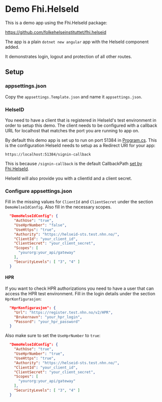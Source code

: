 # Demo Fhi.HelseId

This is a demo app using the Fhi.HelseId package:

https://github.com/folkehelseinstituttet/fhi.helseid

The app is a plain `dotnet new angular` app with the HelseId component added.

It demonstrates login, logout and protection of all other routes.

## Setup

### appsettings.json
Copy the `appsettings.Template.json` and name it `appsettings.json`.

### HelseID
You need to have a client that is registered in HelseId's test environment in order to setup this demo.
The client needs to be configured with a callback URL for localhost that matches the port you are running to app on.

By default this demo app is set up to run on port 51384 in [Program.cs](https://github.com/folkehelseinstituttet/fhi.helseid.demo/blob/master/Program.cs).
This is the configuration HelseId needs to setup as a Redirect URI for your app:

```
https://localhost:51384/signin-callback
```

This is because `/signin-callback` is the default CallbackPath [set by Fhi.HelseId](https://github.com/folkehelseinstituttet/fhi.helseid/blob/7e67dc39b942d294d407907b323544789a4eec50/Fhi.HelseId/Web/ExtensionMethods/HelseIdExtensions.cs).

HelseId will also provide you with a clientId and a client secret.

### Configure appsettings.json
Fill in the missing values for `ClientId` and `ClientSecret` under the section `DemoHelseIdConfig`.
Also fill in the necessary scopes.

```json
  "DemoHelseIdConfig": {
    "AuthUse": "true",
    "UseHprNumber": "false",
    "UseHttps": "true",
    "Authority": "https://helseid-sts.test.nhn.no/",
    "ClientId": "your_client_id",
    "ClientSecret": "your_client_secret",
    "Scopes": [
      "yourorg:your_api/gateway"
    ],
    "SecurityLevels": [ "3", "4" ]
  }
```

#### HPR
If you want to check HPR authorizations you need to have a user that can access the HPR test environment.
Fill in the login details under the section `HprKonfigurasjon`:

```json
  "HprKonfigurasjon": {
    "Url": "https://register.test.nhn.no/v2/HPR",
    "Brukernavn": "your_hpr_login",
    "Passord": "your_hpr_password"
  }
```

Also make sure to set the `UseHprNumber` to `true`:
```json
  "DemoHelseIdConfig": {
    "AuthUse": "true",
    "UseHprNumber": "true",
    "UseHttps": "true",
    "Authority": "https://helseid-sts.test.nhn.no/",
    "ClientId": "your_client_id",
    "ClientSecret": "your_client_secret",
    "Scopes": [
      "yourorg:your_api/gateway"
    ],
    "SecurityLevels": [ "3", "4" ]
  }
```